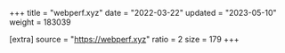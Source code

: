 +++
title = "webperf.xyz"
date = "2022-03-22"
updated = "2023-05-10"
weight = 183039

[extra]
source = "https://webperf.xyz"
ratio = 2
size = 179
+++
